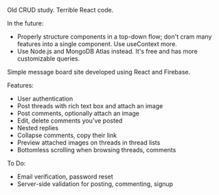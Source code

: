 Old CRUD study. Terrible React code.

In the future:
<ul>
  <li>
    Properly structure components in a top-down flow; don't cram many features into a single component. Use useContext more.
  </li>
  <li>
    Use Node.js and MongoDB Atlas instead. It's free and has more customizable queries.
  </li>
</ul>

Simple message board site developed using React and Firebase.

Features:
<ul>
  <li>User authentication</li>
  <li>Post threads with rich text box and attach an image</li>
  <li>Post comments, optionally attach an image</li>
  <li>Edit, delete comments you've posted</li>
  <li>Nested replies</li>
  <li>Collapse comments, copy their link</li>
  <li>Preview attached images on threads in thread lists</li>
  <li>Bottomless scrolling when browsing threads, comments</li>
</ul>

To Do:
<ul>
  <li>Email verification, password reset</li>
  <li>Server-side validation for posting, commenting, signup</li>
</ul>
